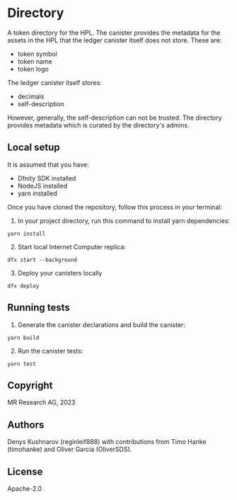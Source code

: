 # Directory

A token directory for the HPL. 
The canister provides the metadata for the assets in the HPL 
that the ledger canister itself does not store.
These are:

* token symbol
* token name
* token logo

The ledger canister itself stores:

* decimals
* self-description

However, generally, the self-description can not be trusted.
The directory provides metadata which is curated by the directory's admins.

## Local setup

It is assumed that you have:
* Dfnity SDK installed
* NodeJS installed
* yarn installed

Once you have cloned the repository, follow this process in your terminal:

1. In your project directory, run this command to install yarn dependencies:
```
yarn install
```
2. Start local Internet Computer replica:
```
dfx start --background
```
3. Deploy your canisters locally
```
dfx deploy
```

## Running tests

1. Generate the canister declarations and build the canister:
```
yarn build
```
2. Run the canister tests:
```
yarn test
```

## Copyright

MR Research AG, 2023
## Authors

Denys Kushnarov (reginleif888) with contributions from Timo Hanke (timohanke) and Oliver Garcia (OliverSDS).
## License

Apache-2.0
